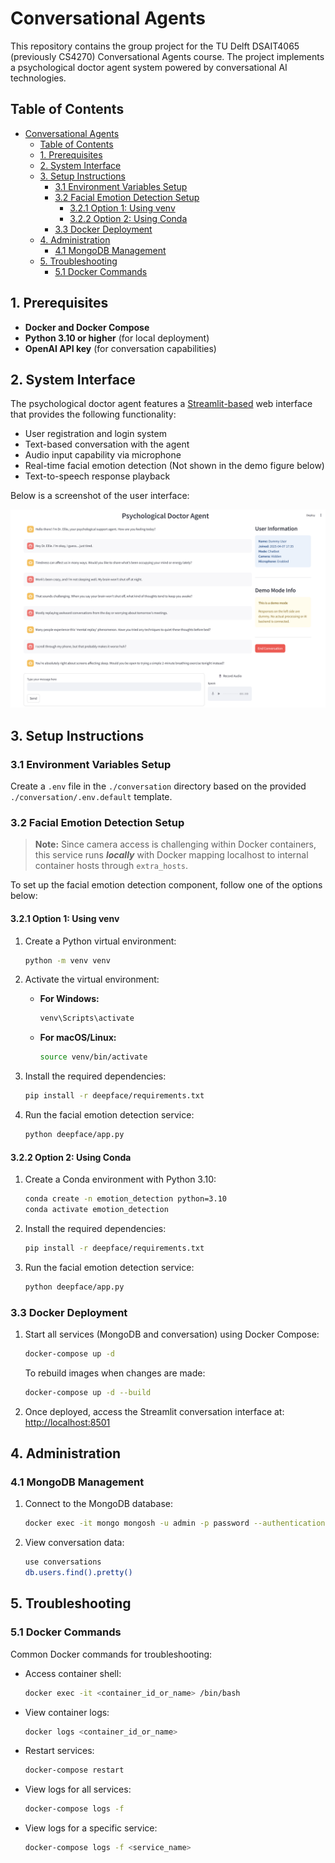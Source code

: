 # Conversational Agents

This repository contains the group project for the TU Delft DSAIT4065 (previously CS4270) Conversational Agents course. The project implements a psychological doctor agent system powered by conversational AI technologies.

## Table of Contents

- [Conversational Agents](#conversational-agents)
  - [Table of Contents](#table-of-contents)
  - [1. Prerequisites](#1-prerequisites)
  - [2. System Interface](#2-system-interface)
  - [3. Setup Instructions](#3-setup-instructions)
    - [3.1 Environment Variables Setup](#31-environment-variables-setup)
    - [3.2 Facial Emotion Detection Setup](#32-facial-emotion-detection-setup)
      - [3.2.1 Option 1: Using venv](#321-option-1-using-venv)
      - [3.2.2 Option 2: Using Conda](#322-option-2-using-conda)
    - [3.3 Docker Deployment](#33-docker-deployment)
  - [4. Administration](#4-administration)
    - [4.1 MongoDB Management](#41-mongodb-management)
  - [5. Troubleshooting](#5-troubleshooting)
    - [5.1 Docker Commands](#51-docker-commands)

## 1. Prerequisites

- **Docker and Docker Compose**
- **Python 3.10 or higher** (for local deployment)
- **OpenAI API key** (for conversation capabilities)

## 2. System Interface

The psychological doctor agent features a [Streamlit-based](https://github.com/streamlit/streamlit) web interface that provides the following functionality:

- User registration and login system
- Text-based conversation with the agent
- Audio input capability via microphone
- Real-time facial emotion detection (Not shown in the demo figure below) 
- Text-to-speech response playback

Below is a screenshot of the user interface:

![Psychological Doctor Agent UI](./figs/ui.png)

## 3. Setup Instructions

### 3.1 Environment Variables Setup

Create a `.env` file in the `./conversation` directory based on the provided `./conversation/.env.default` template.

### 3.2 Facial Emotion Detection Setup

> **Note:** Since camera access is challenging within Docker containers, this service runs ***locally*** with Docker mapping localhost to internal container hosts through `extra_hosts`.

To set up the facial emotion detection component, follow one of the options below:

#### 3.2.1 Option 1: Using venv

1. Create a Python virtual environment:

   ```bash
   python -m venv venv
   ```

2. Activate the virtual environment:

   - **For Windows:**

     ```bash
     venv\Scripts\activate
     ```

   - **For macOS/Linux:**

     ```bash
     source venv/bin/activate
     ```

3. Install the required dependencies:

   ```bash
   pip install -r deepface/requirements.txt
   ```

4. Run the facial emotion detection service:

   ```bash
   python deepface/app.py
   ```

#### 3.2.2 Option 2: Using Conda

1. Create a Conda environment with Python 3.10:

   ```bash
   conda create -n emotion_detection python=3.10
   conda activate emotion_detection
   ```

2. Install the required dependencies:

   ```bash
   pip install -r deepface/requirements.txt
   ```

3. Run the facial emotion detection service:

   ```bash
   python deepface/app.py
   ```

### 3.3 Docker Deployment

1. Start all services (MongoDB and conversation) using Docker Compose:

   ```bash
   docker-compose up -d
   ```

   To rebuild images when changes are made:

   ```bash
   docker-compose up -d --build
   ```

2. Once deployed, access the Streamlit conversation interface at: [http://localhost:8501](http://localhost:8501)

## 4. Administration

### 4.1 MongoDB Management

1. Connect to the MongoDB database:

   ```bash
   docker exec -it mongo mongosh -u admin -p password --authenticationDatabase admin
   ```

2. View conversation data:

   ```bash
   use conversations
   db.users.find().pretty()
   ```

## 5. Troubleshooting

### 5.1 Docker Commands

Common Docker commands for troubleshooting:

- Access container shell:

  ```bash
  docker exec -it <container_id_or_name> /bin/bash
  ```

- View container logs:

  ```bash
  docker logs <container_id_or_name>
  ```

- Restart services:

  ```bash
  docker-compose restart
  ```

- View logs for all services:

  ```bash
  docker-compose logs -f
  ```

- View logs for a specific service:

  ```bash
  docker-compose logs -f <service_name>
  ```